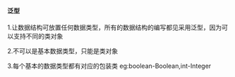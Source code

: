 #### 泛型

1.让数据结构可放置任何数据类型，所有的数据结构的编写都见采用泛型，因为可以支持不同的类对象

2.不可以是基本数据类型，只能是类对象

3.每个基本的数据类型都有对应的包装类 eg:boolean-Boolean,int-Integer